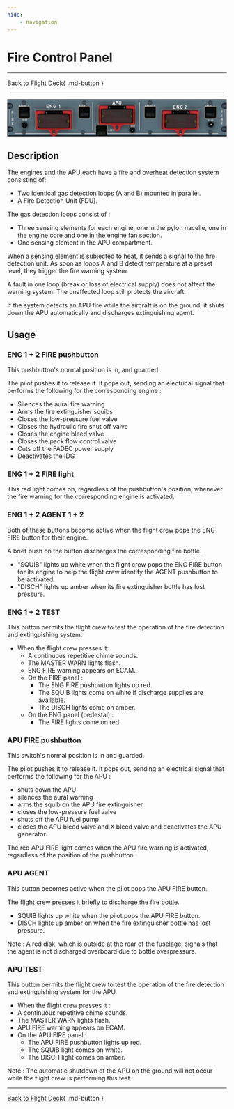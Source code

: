 ```yaml
---
hide:
    - navigation
---
```


# Fire Control Panel

---

[Back to Flight Deck](../flight-deck.md){ .md-button }

---

![Fire Control Panel]( ../../../assets/a32nx-briefing/overhead-panel/Fire-Control-Panel.png "Fire Control Panel")

## Description

The engines and the APU each have a fire and overheat detection system consisting of:

- Two identical gas detection loops (A and B) mounted in parallel.
- A Fire Detection Unit (FDU).

The gas detection loops consist of :

- Three sensing elements for each engine, one in the pylon nacelle, one in the engine core and one in the engine fan section.
- One sensing element in the APU compartment.

When a sensing element is subjected to heat, it sends a signal to the fire detection unit. As soon as loops A and B detect temperature at a preset level, they trigger the fire warning system.

A fault in one loop (break or loss of electrical supply) does not affect the warning system. The unaffected loop still protects the aircraft.

If the system detects an APU fire while the aircraft is on the ground, it shuts down the APU automatically and discharges extinguishing agent.

## Usage

### ENG 1 + 2 FIRE pushbutton

This pushbutton's normal position is in, and guarded.

The pilot pushes it to release it. It pops out, sending an electrical signal that performs the following for the corresponding engine :

- Silences the aural fire warning
- Arms the fire extinguisher squibs
- Closes the low-pressure fuel valve
- Closes the hydraulic fire shut off valve
- Closes the engine bleed valve
- Closes the pack flow control valve
- Cuts off the FADEC power supply
- Deactivates the IDG

### ENG 1 + 2 FIRE light

This red light comes on, regardless of the pushbutton's position, whenever the fire warning for the corresponding engine is activated.

### ENG 1 + 2 AGENT 1 + 2

Both of these buttons become active when the flight crew pops the ENG FIRE button for their engine.

A brief push on the button discharges the corresponding fire bottle.

- "SQUIB" lights up white when the flight crew pops the ENG FIRE button for its engine to help the flight crew identify the AGENT pushbutton to be activated.
- "DISCH" lights up amber when its fire extinguisher bottle has lost pressure.

### ENG 1 + 2 TEST

This button permits the flight crew to test the operation of the fire detection and extinguishing system.

- When the flight crew presses it:
    - A continuous repetitive chime sounds.
    - The MASTER WARN lights flash.
    - ENG FIRE warning appears on ECAM.
    - On the FIRE panel :
        - The ENG FIRE pushbutton lights up red.
        - The SQUIB lights come on white if discharge supplies are available.
        - The DISCH lights come on amber.
    - On the ENG panel (pedestal) :
        - The FIRE lights come on red.

### APU FIRE pushbutton

This switch's normal position is in and guarded.

The pilot pushes it to release it. It pops out, sending an electrical signal that performs the following for the APU :

- shuts down the APU
- silences the aural warning
- arms the squib on the APU fire extinguisher
- closes the low-pressure fuel valve
- shuts off the APU fuel pump
- closes the APU bleed valve and X bleed valve and deactivates the APU generator.

The red APU FIRE light comes when the APU fire warning is activated, regardless of the position of the pushbutton.

### APU AGENT

This button becomes active when the pilot pops the APU FIRE button.

The flight crew presses it briefly to discharge the fire bottle.

- SQUIB lights up white when the pilot pops the APU FIRE button.
- DISCH lights up amber on when the fire extinguisher bottle has lost pressure.

Note : A red disk, which is outside at the rear of the fuselage, signals that the agent is not discharged overboard due to bottle overpressure.

### APU TEST

This button permits the flight crew to test the operation of the fire detection and extinguishing system for the APU.

- When the flight crew presses it :
- A continuous repetitive chime sounds.
- The MASTER WARN lights flash.
- APU FIRE warning appears on ECAM.
- On the APU FIRE panel :
    - The APU FIRE pushbutton lights up red.
    - The SQUIB light comes on white.
    - The DISCH light comes on amber.

Note : The automatic shutdown of the APU on the ground will not occur while the flight crew is performing this test.

---

[Back to Flight Deck](../flight-deck.md){ .md-button }
